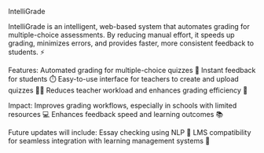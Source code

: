 IntelliGrade

IntelliGrade is an intelligent, web-based system that automates grading for multiple-choice assessments. By reducing manual effort, it speeds up grading, minimizes errors, and provides faster, more consistent feedback to students. ⚡️

Features:
Automated grading for multiple-choice quizzes 📝
Instant feedback for students ⏱️
Easy-to-use interface for teachers to create and upload quizzes 👩‍🏫
Reduces teacher workload and enhances grading efficiency 💼

Impact:
Improves grading workflows, especially in schools with limited resources 💻
Enhances feedback speed and learning outcomes 📚

Future updates will include:
Essay checking using NLP 🧠
LMS compatibility for seamless integration with learning management systems 🔗
